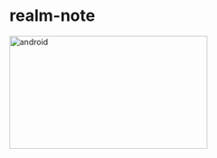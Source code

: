 # realm-note
<p align="start"> <img src="https://blog.jetbrains.com/wp-content/uploads/2021/04/Realm-Case-02.png" alt="android" width="350" height="200"/> </p>
